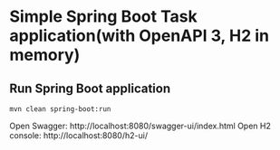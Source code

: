 # Simple Spring Boot Task application(with OpenAPI 3, H2 in memory)



## Run Spring Boot application
```
mvn clean spring-boot:run
```
Open Swagger: http://localhost:8080/swagger-ui/index.html
Open H2 console: http://localhost:8080/h2-ui/
